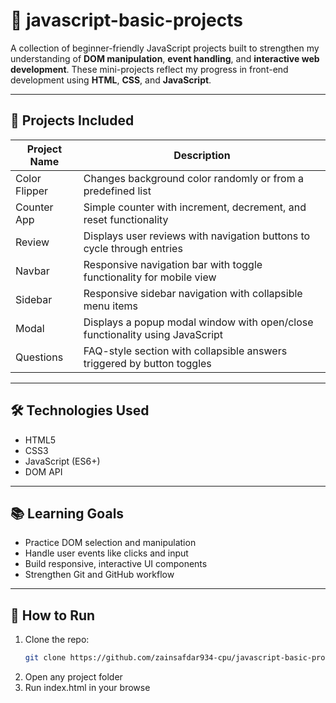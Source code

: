 # 📁 javascript-basic-projects

A collection of beginner-friendly JavaScript projects built to strengthen my understanding of **DOM manipulation**, **event handling**, and **interactive web development**. These mini-projects reflect my progress in front-end development using **HTML**, **CSS**, and **JavaScript**.

---

## 🚀 Projects Included

| Project Name  | Description                                                                  |
| ------------- | ---------------------------------------------------------------------------- |
| Color Flipper | Changes background color randomly or from a predefined list                  |
| Counter App   | Simple counter with increment, decrement, and reset functionality            |
| Review        | Displays user reviews with navigation buttons to cycle through entries       |
| Navbar        | Responsive navigation bar with toggle functionality for mobile view          |
| Sidebar       | Responsive sidebar navigation with collapsible menu items                    |
| Modal         | Displays a popup modal window with open/close functionality using JavaScript |
| Questions     | FAQ-style section with collapsible answers triggered by button toggles       |

---

## 🛠️ Technologies Used

- HTML5
- CSS3
- JavaScript (ES6+)
- DOM API

---

## 📚 Learning Goals

- Practice DOM selection and manipulation
- Handle user events like clicks and input
- Build responsive, interactive UI components
- Strengthen Git and GitHub workflow

---

## 🧠 How to Run

1. Clone the repo:
   ```bash
   git clone https://github.com/zainsafdar934-cpu/javascript-basic-projects.git
   ```
2. Open any project folder
3. Run index.html in your browse
